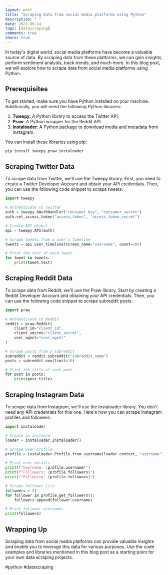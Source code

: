 ```yaml
---
layout: post
title: "Scraping data from social media platforms using Python"
description: " "
date: 2023-09-14
tags: [datascraping]
comments: true
share: true
---
```


In today's digital world, social media platforms have become a valuable source of data. By scraping data from these platforms, we can gain insights, perform sentiment analysis, track trends, and much more. In this blog post, we will explore how to scrape data from social media platforms using Python.

## Prerequisites
To get started, make sure you have Python installed on your machine. Additionally, you will need the following Python libraries:

1. **Tweepy**: A Python library to access the Twitter API.
2. **Praw**: A Python wrapper for the Reddit API.
3. **Instaloader**: A Python package to download media and metadata from Instagram.

You can install these libraries using pip:
```python
pip install tweepy praw instaloader
```

## Scraping Twitter Data
To scrape data from Twitter, we'll use the Tweepy library. First, you need to create a Twitter Developer Account and obtain your API credentials. Then, you can use the following code snippet to scrape tweets:

```python
import tweepy

# Authenticate to Twitter
auth = tweepy.OAuthHandler("consumer_key", "consumer_secret")
auth.set_access_token("access_token", "access_token_secret")

# Create API object
api = tweepy.API(auth)

# Scrape tweets from a user's timeline
tweets = api.user_timeline(screen_name="username", count=100)

# Print the text of each tweet
for tweet in tweets:
    print(tweet.text)
```

## Scraping Reddit Data
To scrape data from Reddit, we'll use the Praw library. Start by creating a Reddit Developer Account and obtaining your API credentials. Then, you can use the following code snippet to scrape subreddit posts:

```python
import praw

# Authenticate to Reddit
reddit = praw.Reddit(
    client_id="client_id",
    client_secret="client_secret",
    user_agent="user_agent"
)

# Scrape posts from a subreddit
subreddit = reddit.subreddit("subreddit_name")
posts = subreddit.new(limit=10)

# Print the title of each post
for post in posts:
    print(post.title)
```

## Scraping Instagram Data
To scrape data from Instagram, we'll use the Instaloader library. You don't need any API credentials for this one. Here's how you can scrape Instagram profiles and followers:

```python
import instaloader

# Create an instance
loader = instaloader.Instaloader()

# Scrape user profile
profile = instaloader.Profile.from_username(loader.context, "username")

# Print user details
print(f"Username: {profile.username}")
print(f"Followers: {profile.followers}")
print(f"Following: {profile.followees}")

# Scrape follower list
followers = []
for follower in profile.get_followers():
    followers.append(follower.username)

# Print follower usernames
print(followers)
```

## Wrapping Up
Scraping data from social media platforms can provide valuable insights and enable you to leverage this data for various purposes. Use the code examples and libraries mentioned in this blog post as a starting point for your own data scraping projects.

#python #datascraping